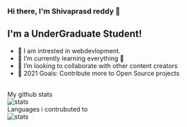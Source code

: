 ### Hi there, I'm Shivaprasd reddy 👋



## I'm a UnderGraduate Student!

- 🔭 I am intrested in webdevlopment.
- 🌱 I’m currently learning everything 🤣
- 👯 I’m looking to collaborate with other content creators
- 🥅 2021 Goals: Contribute more to Open Source projects
<br/>
My github stats<br/>
<img src="https://github-readme-stats.vercel.app/api?username=shivaprasadyanala" alt="stats">
<br/>
Languages i contrubuted to
<br/>
<img src="https://github-readme-stats.vercel.app/api/top-langs/?username=anuraghazra&layout=compact" alt="stats">

